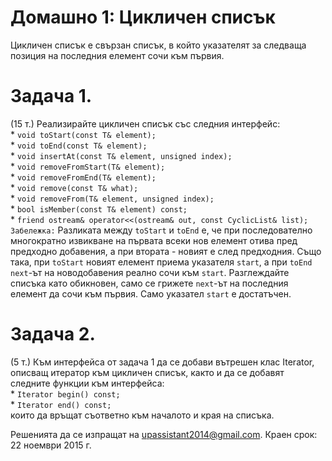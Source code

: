 ﻿# Домашно 1: Цикличен списък


Цикличен списък е свързан списък, в който указателят за следваща
позиция на последния елемент сочи към първия.



# Задача 1.
 (15 т.) Реализирайте цикличен списък със следния интерфейс:<br>* ```void toStart(const T& element);```<br> * ```void toEnd(const T& element);```<br> * ```void insertAt(const T& element, unsigned index);```<br> * ```void removeFromStart(T& element);```<br> * ```void removeFromEnd(T& element);```<br> * ```void remove(const T& what);```<br> * ```void removeFrom(T& element, unsigned index);```<br> * ```bool isMember(const T& element) const;```<br> * ```friend ostream& operator<<(ostream& out, const CyclicList& list);```<br> 
 ```Забележка:``` Разликата между ```toStart``` и ```toEnd``` е, че при
последователно многократно извикване на първата всеки нов елемент 
отива пред предходно добавения, а при втората - новият е след 
предходния. Също така, при ```toStart``` новият елемент приема указателя ```start```, а при ```toEnd``` ```next```-ът на новодобавения реално сочи към ```start```. Разглеждайте списъка като обикновен, само се грижете 
```next```-ът на последния елемент да сочи към първия. Само указател ```start``` е 
достатъчен.


# Задача 2.
 (5 т.) Към интерфейса от задача 1 да се добави вътрешен клас 
Iterator, описващ итератор към цикличен списък, както и да се 
добавят следните функции към интерфейса:<br>* ```Iterator begin() const;```<br>* ```Iterator end() const;```
<br>
 които да връщат съответно към началото и края на списъка.

Решенията да се изпращат на upassistant2014@gmail.com.
Краен срок: 22 ноември 2015 г.